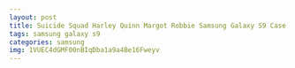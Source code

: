 ```yaml
---
layout: post
title: Suicide Squad Harley Quinn Margot Robbie Samsung Galaxy S9 Case
tags: samsung galaxy s9
categories: samsung
img: 1VUEC4dGMF00nBIqDba1a9a4Be16Fweyv
---
```

